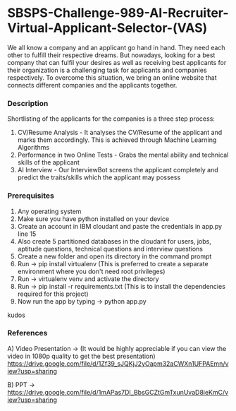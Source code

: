 # SBSPS-Challenge-989-AI-Recruiter-Virtual-Applicant-Selector-(VAS)
We all know a company and an applicant go hand in hand. They need each other to fulfill their respective dreams. But nowadays, looking for a best company that can fulfil your desires as well as receiving best applicants for their organization is a challenging task for applicants and companies respectively. To overcome this situation, we bring an online website that connects different companies and the applicants together.
### Description
Shortlisting of the applicants for the companies is a three step process:
  1. CV/Resume Analysis - It analyses the CV/Resume of the applicant and marks them accordingly. This is achieved through Machine Learning Algorithms
  2. Performance in two Online Tests - Grabs the mental ability and technical skills of the applicant
  3. AI Interview - Our InterviewBot screens the applicant completely and predict the traits/skills which the applicant may possess
### Prerequisites
1. Any operating system
2. Make sure you have python installed on your device
3. Create an account in IBM cloudant and paste the credentials in app.py line 15
4. Also create 5 partitioned databases in the cloudant for users, jobs, aptitude questions, technical questions and interview questions
5. Create a new folder and open its directory in the command prompt
6. Run -> pip install virtualenv (This is preferred to create a separate environment where you don't need root privileges)
7. Run -> virtualenv venv and activate the directory
8. Run -> pip install -r requirements.txt (This is to install the dependencies required for this project)
9. Now run the app by typing -> python app.py

kudos
### References
A) Video Presentation -> (It would be highly appreciable if you can view the video in 1080p quality to get the best presentation)
https://drive.google.com/file/d/1Zf39_sJQKjJ2yOapm32aCWXn1UFPAEmn/view?usp=sharing

B) PPT -> https://drive.google.com/file/d/1mAPas7DI_BbsGCZtGmTxunUvaD8ieKmC/view?usp=sharing
